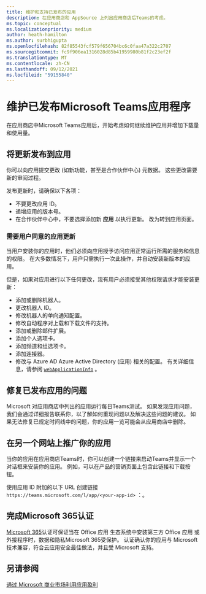 ```yaml
---
title: 维护和支持已发布的应用
description: 在应用商店和 AppSource 上列出应用商店后Teams的考虑。
ms.topic: conceptual
ms.localizationpriority: medium
author: heath-hamilton
ms.author: surbhigupta
ms.openlocfilehash: 82f85543fcf579f656704bc6c0faa47a322c2707
ms.sourcegitcommit: fc9f906ea1316028d85b41959980b81f2c23ef2f
ms.translationtype: MT
ms.contentlocale: zh-CN
ms.lasthandoff: 09/12/2021
ms.locfileid: "59155840"
---
```

# <a name="maintain-your-published-microsoft-teams-app"></a>维护已发布Microsoft Teams应用程序

在应用商店中Microsoft Teams应用后，开始考虑如何继续维护应用并增加下载量和使用量。

## <a name="publish-updates-to-your-app"></a>将更新发布到应用

你可以向应用提交更改 (如新功能，甚至是合作伙伴中心) 元数据。 这些更改需要新的审阅过程。

发布更新时，请确保以下各项：

* 不要更改应用 ID。
* 递增应用的版本号。
* 在合作伙伴中心中，不要选择添加新 **应用** 以执行更新。 改为转到应用页面。

### <a name="app-updates-requiring-user-consent"></a>需要用户同意的应用更新

当用户安装你的应用时，他们必须向应用授予访问应用正常运行所需的服务和信息的权限。 在大多数情况下，用户只需执行一次此操作，并自动安装新版本的应用。

但是，如果对应用进行以下任何更改，现有用户必须接受其他权限请求才能安装更新：

* 添加或删除机器人。
* 更改机器人 ID。
* 修改机器人的单向通知配置。
* 修改自动程序对上载和下载文件的支持。
* 添加或删除邮件扩展。
* 添加个人选项卡。
* 添加频道和组选项卡。
* 添加连接器。
* 修改与 Azure AD Azure Active Directory (应用) 相关的配置。 有关详细信息，请参阅 [`webApplicationInfo`](~/resources/schema/manifest-schema.md#webapplicationinfo) 。

## <a name="fix-issues-with-your-published-app"></a>修复已发布应用的问题

Microsoft 对应用商店中列出的应用运行每日Teams测试。 如果发现应用问题，我们会通过详细报告联系你，以了解如何重现问题以及解决这些问题的建议。 如果无法修复已规定时间线中的问题，你的应用一览可能会从应用商店中删除。

## <a name="promote-your-app-on-another-site"></a>在另一个网站上推广你的应用

当你的应用在应用商店Teams时，你可以创建一个链接来启动Teams并显示一个对话框来安装你的应用。 例如，可以在产品的营销页面上包含此链接和下载按钮。

使用应用 ID 附加的以下 URL 创建链接 `https://teams.microsoft.com/l/app/<your-app-id>` ：。

## <a name="complete-microsoft-365-certification"></a>完成Microsoft 365认证

[Microsoft 365](/microsoft-365-app-certification/docs/certification)认证可保证当在 Office 应用 生态系统中安装第三方 Office 应用 或外接程序时，数据和隐私Microsoft 365受保护。 认证确认你的应用与 Microsoft 技术兼容，符合云应用安全最佳做法，并且受 Microsoft 支持。

## <a name="see-also"></a>另请参阅

[通过 Microsoft 商业市场利用应用盈利](/office/dev/store/monetize-addins-through-microsoft-commercial-marketplace)
